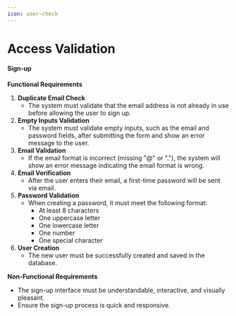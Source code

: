 ```yaml
---
icon: user-check
---
```


# Access Validation

#### **Sign-up**

**Functional Requirements**

1. **Duplicate Email Check**
   * The system must validate that the email address is not already in use before allowing the user to sign up.
2. **Empty Inputs Validation**
   * The system must validate empty inputs, such as the email and password fields, after submitting the form and show an error message to the user.
3. **Email Validation**
   * If the email format is incorrect (missing "@" or "."), the system will show an error message indicating the email format is wrong.
4. **Email Verification**
   * After the user enters their email, a first-time password will be sent via email.
5. **Password Validation**
   * When creating a password, it must meet the following format:
     * At least 8 characters
     * One uppercase letter
     * One lowercase letter
     * One number
     * One special character
6. **User Creation**
   * The new user must be successfully created and saved in the database.

**Non-Functional Requirements**

* The sign-up interface must be understandable, interactive, and visually pleasant.
* Ensure the sign-up process is quick and responsive.

